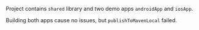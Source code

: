 Project contains `shared` library and two demo apps `androidApp` and `iosApp`.

Building both apps cause no issues, but `publishToMavenLocal` failed.

